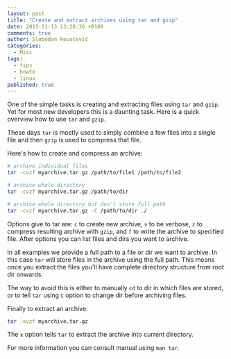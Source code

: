 ```yaml
---
layout: post
title: "Create and extract archives using tar and gzip"
date: 2015-11-13 13:28:36 +0100
comments: true
author: Slobodan Kovačević
categories: 
  - Misc
tags: 
  - tips
  - howto
  - linux
published: true
---
```



One of the simple tasks is creating and extracting files using `tar` and `gzip`. Yet for most new developers this is a daunting task. Here is a quick overview how to use `tar` and `gzip`.

These days `tar` is mostly used to simply combine a few files into a single file and then `gzip` is used to compress that file.

Here's how to create and compress an archive:

```sh
# archive individual files
tar -cvzf myarchive.tar.gz /path/to/file1 /path/to/file2

# archive whole directory
tar -cvzf myarchive.tar.gz /path/to/dir

# archive whole directory but don't store full path
tar -cvzf myarchive.tar.gz -C /path/to/dir ./
```

Options give to tar are: `c` to create new archive, `v` to be verbose, `z` to compress resulting archive with `gzip`, and `f` to write the archive to specified file. After options you can list files and dirs you want to archive.

In all examples we provide a full path to a file or dir we want to archive. In this case `tar` will store files in the archive using the full path. This means once you extract the files you'll have complete directory structure from root dir onwards.

The way to avoid this is either to manually `cd` to dir in which files are stored, or to tell `tar` using `C` option to change dir before archiving files.

Finally to extract an archive:

```sh
tar -xvzf myarchive.tar.gz
```

The `x` option tells `tar` to extract the archive into current directory.

For more information you can consult manual using `man tar`.